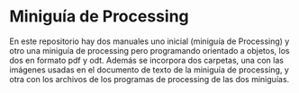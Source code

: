 # Miniguía de Processing
En este repositorio hay dos manuales uno inicial (miniguía de Processing) y otro una miniguía de processing pero programando orientado a objetos, los dos en formato pdf y odt.
Además se incorpora dos carpetas, una con las imágenes usadas en el documento de texto de la miniguía de processing, y otra con los archivos de los programas de processing de las dos miniguías.
